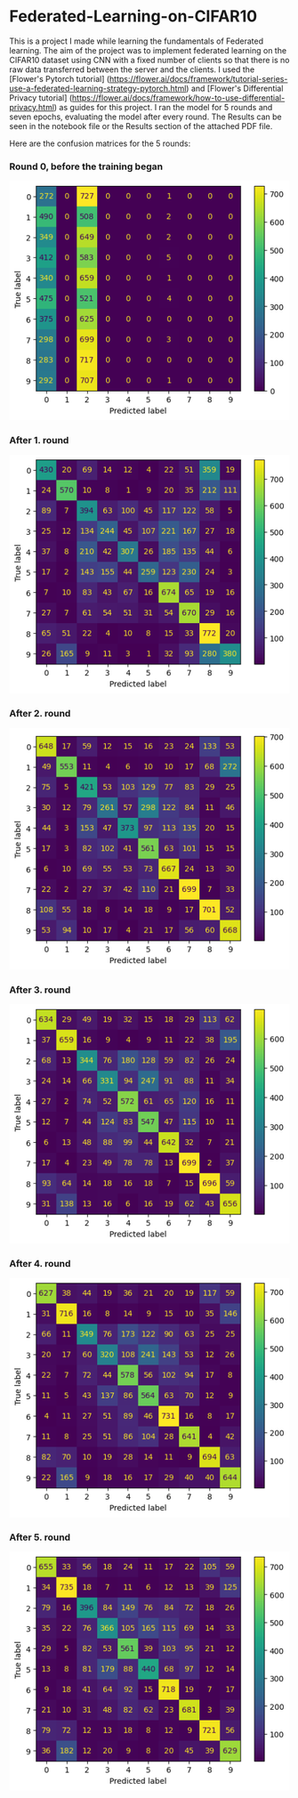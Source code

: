 # Federated-Learning-on-CIFAR10
This is a project I made while learning the fundamentals of Federated learning. The aim of the project was to implement federated learning on the CIFAR10 dataset using CNN with a fixed number of clients so that there is no raw data transferred between the server and the clients. I used the [Flower's Pytorch tutorial] (https://flower.ai/docs/framework/tutorial-series-use-a-federated-learning-strategy-pytorch.html) and [Flower's Differential Privacy tutorial] (https://flower.ai/docs/framework/how-to-use-differential-privacy.html) as guides for this project. I ran the model for 5 rounds and seven epochs, evaluating the model after every round. The Results can be seen in the notebook file or the Results section of the attached PDF file.

Here are the confusion matrices for the 5 rounds:

### Round 0, before the training began
![Confusion matrix before the training](Figures/round0_conf_matrx.png)

### After 1. round
![Confusion matrix after round 1](Figures/round1_conf_matrx.png)

### After 2. round
![Confusion matrix after round 2](Figures/round2_conf_matrx.png)

### After 3. round
![Confusion matrix after round 3](Figures/round3_conf_matrx.png)

### After 4. round
![Confusion matrix after round 4](Figures/round4_conf_matrx.png)

### After 5. round
![Confusion matrix after round 5](Figures/round5_conf_matrx.png)

